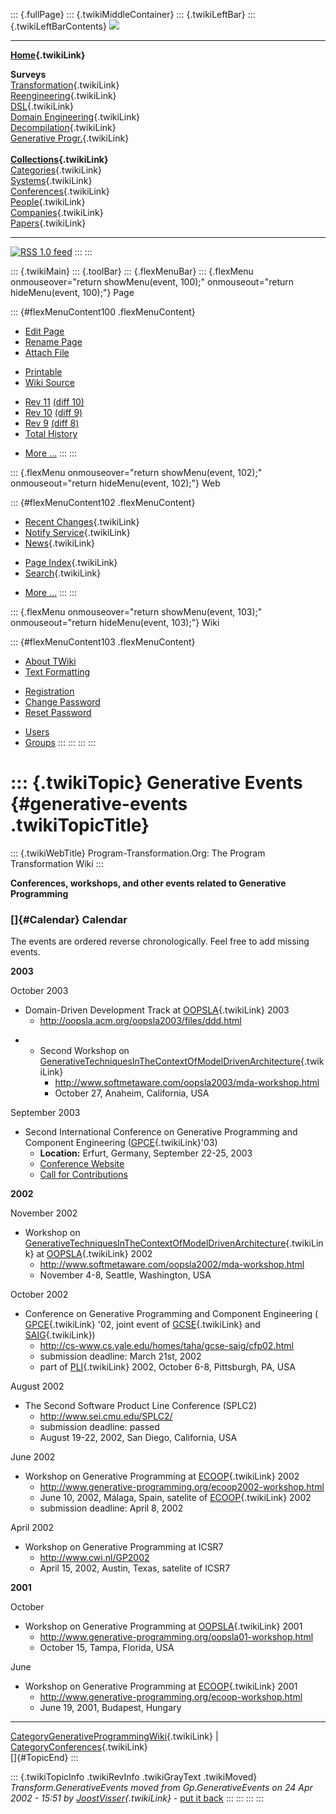::: {.fullPage}
::: {.twikiMiddleContainer}
::: {.twikiLeftBar}
::: {.twikiLeftBarContents}
![](../pub/transformation.gif)

------------------------------------------------------------------------

**[Home](WebHome){.twikiLink}**

**Surveys**\
[Transformation](ProgramTransformation){.twikiLink}\
[Reengineering](ReengineeringWiki){.twikiLink}\
[DSL](DomainSpecificLanguages){.twikiLink}\
[Domain Engineering](DomainEngineering){.twikiLink}\
[Decompilation](DeCompilation){.twikiLink}\
[Generative Progr.](GenerativeProgrammingWiki){.twikiLink}\
\
**[Collections](CategoryCollection){.twikiLink}**\
[Categories](CategoryCategory){.twikiLink}\
[Systems](TransformationSystems){.twikiLink}\
[Conferences](TransformationConferences){.twikiLink}\
[People](TransformationPeople){.twikiLink}\
[Companies](TransformationCompanies){.twikiLink}\
[Papers](CategoryPaper){.twikiLink}

------------------------------------------------------------------------

[![](../pub/rss.gif "RSS 1.0 feed")](WebRss@skin=rss)
:::
:::

::: {.twikiMain}
::: {.toolBar}
::: {.flexMenuBar}
::: {.flexMenu onmouseover="return showMenu(event, 100);" onmouseout="return hideMenu(event, 100);"}
Page

::: {#flexMenuContent100 .flexMenuContent}
-   [Edit
    Page](http://www.program-transformation.org/edit/Transform/GenerativeEvents?t=1536826300)
-   [Rename
    Page](http://www.program-transformation.org/rename/Transform/GenerativeEvents)
-   [Attach
    File](http://www.program-transformation.org/attach/Transform/GenerativeEvents)

<!-- -->

-   [Printable](http://www.program-transformation.org/view/Transform/GenerativeEvents?skin=print.pattern)
-   [Wiki
    Source](http://www.program-transformation.org/view/Transform/GenerativeEvents?skin=text&raw=on&contenttype=text/plain)

<!-- -->

-   [Rev
    11](http://www.program-transformation.org/view/Transform/GenerativeEvents?rev=1.11)
    [(diff 10)](http://www.program-transformation.org/rdiff/Transform/GenerativeEvents?rev1=1.11&rev2=1.10)
-   [Rev
    10](http://www.program-transformation.org/view/Transform/GenerativeEvents?rev=1.10)
    [(diff 9)](http://www.program-transformation.org/rdiff/Transform/GenerativeEvents?rev1=1.10&rev2=1.9)
-   [Rev
    9](http://www.program-transformation.org/view/Transform/GenerativeEvents?rev=1.9)
    [(diff 8)](http://www.program-transformation.org/rdiff/Transform/GenerativeEvents?rev1=1.9&rev2=1.8)
-   [Total
    History](http://www.program-transformation.org/rdiff/Transform/GenerativeEvents)

<!-- -->

-   [More
    \...](http://www.program-transformation.org/oops/Transform/GenerativeEvents?template=oopsmore&param1=1.11&param2=1.11)
:::
:::

::: {.flexMenu onmouseover="return showMenu(event, 102);" onmouseout="return hideMenu(event, 102);"}
Web

::: {#flexMenuContent102 .flexMenuContent}
-   [Recent Changes](WebChanges){.twikiLink}
-   [Notify Service](WebNotify){.twikiLink}
-   [News](WebNews){.twikiLink}

<!-- -->

-   [Page Index](WebIndex){.twikiLink}
-   [Search](WebSearch){.twikiLink}

<!-- -->

-   [More
    \...](http://www.program-transformation.org/oops/Transform/GenerativeEvents?template=oopsmore&param1=1.11&param2=1.11)
:::
:::

::: {.flexMenu onmouseover="return showMenu(event, 103);" onmouseout="return hideMenu(event, 103);"}
Wiki

::: {#flexMenuContent103 .flexMenuContent}
-   [About
    TWiki](http://www.program-transformation.org/view/TWiki/WebHome)
-   [Text
    Formatting](http://www.program-transformation.org/view/TWiki/TextFormattingRules)

<!-- -->

-   [Registration](http://www.program-transformation.org/view/TWiki/TWikiRegistration)
-   [Change
    Password](http://www.program-transformation.org/view/TWiki/ChangePassword)
-   [Reset
    Password](http://www.program-transformation.org/view/TWiki/ResetPassword)

<!-- -->

-   [Users](http://www.program-transformation.org/view/Main/TWikiUsers)
-   [Groups](http://www.program-transformation.org/view/Main/TWikiGroups)
:::
:::
:::
:::

::: {.twikiTopic}
Generative Events {#generative-events .twikiTopicTitle}
=================

::: {.twikiWebTitle}
Program-Transformation.Org: The Program Transformation Wiki
:::

**Conferences, workshops, and other events related to Generative
Programming**

### []{#Calendar} Calendar

The events are ordered reverse chronologically. Feel free to add missing
events.

**2003**

October 2003

-   Domain-Driven Development Track at [OOPSLA](OOPSLA){.twikiLink} 2003
    -   <http://oopsla.acm.org/oopsla2003/files/ddd.html>

<!-- -->

-   -   Second Workshop on
        [GenerativeTechniquesInTheContextOfModelDrivenArchitecture](GenerativeTechniquesInTheContextOfModelDrivenArchitecture){.twikiLink}
        -   <http://www.softmetaware.com/oopsla2003/mda-workshop.html>
        -   October 27, Anaheim, California, USA

September 2003

-   Second International Conference on Generative Programming and
    Component Engineering ([GPCE](GPCE){.twikiLink}\'03)
    -   **Location:** Erfurt, Germany, September 22-25, 2003
    -   [Conference Website](http://www.cc.gatech.edu/GPCE03/)
    -   [Call for Contributions](http://gpce.org/GPCE03/cfc.pdf)

**2002**

November 2002

-   Workshop on
    [GenerativeTechniquesInTheContextOfModelDrivenArchitecture](GenerativeTechniquesInTheContextOfModelDrivenArchitecture){.twikiLink}
    at [OOPSLA](OOPSLA){.twikiLink} 2002
    -   <http://www.softmetaware.com/oopsla2002/mda-workshop.html>
    -   November 4-8, Seattle, Washington, USA

October 2002

-   Conference on Generative Programming and Component Engineering (
    [GPCE](GPCE){.twikiLink} \'02, joint event of
    [GCSE](GCSE){.twikiLink} and [SAIG](SAIG){.twikiLink})
    -   <http://cs-www.cs.yale.edu/homes/taha/gcse-saig/cfp02.html>
    -   submission deadline: March 21st, 2002
    -   part of [PLI](PLI){.twikiLink} 2002, October 6-8, Pittsburgh,
        PA, USA

August 2002

-   The Second Software Product Line Conference (SPLC2)
    -   <http://www.sei.cmu.edu/SPLC2/>
    -   submission deadline: passed
    -   August 19-22, 2002, San Diego, California, USA

June 2002

-   Workshop on Generative Programming at [ECOOP](ECOOP){.twikiLink}
    2002
    -   <http://www.generative-programming.org/ecoop2002-workshop.html>
    -   June 10, 2002, Málaga, Spain, satelite of
        [ECOOP](ECOOP){.twikiLink} 2002
    -   submission deadline: April 8, 2002

April 2002

-   Workshop on Generative Programming at ICSR7
    -   <http://www.cwi.nl/GP2002>
    -   April 15, 2002, Austin, Texas, satelite of ICSR7

**2001**

October

-   Workshop on Generative Programming at [OOPSLA](OOPSLA){.twikiLink}
    2001
    -   <http://www.generative-programming.org/oopsla01-workshop.html>
    -   October 15, Tampa, Florida, USA

June

-   Workshop on Generative Programming at [ECOOP](ECOOP){.twikiLink}
    2001
    -   <http://www.generative-programming.org/ecoop-workshop.html>
    -   June 19, 2001, Budapest, Hungary

------------------------------------------------------------------------

[CategoryGenerativeProgrammingWiki](CategoryGenerativeProgrammingWiki){.twikiLink}
\| [CategoryConferences](CategoryConference){.twikiLink}\
[]{#TopicEnd}
:::

::: {.twikiTopicInfo .twikiRevInfo .twikiGrayText .twikiMoved}
*Transform.GenerativeEvents moved from Gp.GenerativeEvents on 24 Apr
2002 - 15:51 by [JoostVisser](../Main/JoostVisser){.twikiLink}* - [put
it
back](http://www.program-transformation.org/rename/Transform/GenerativeEvents?newweb=Gp&newtopic=GenerativeEvents&confirm=on "Click to move topic back to previous location, with option to change references.")
:::
:::
:::
:::
